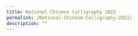 ```yaml
---
title: National Chinese Calligraphy 2022
permalink: /National-Chinese-Calligraphy-2022/
description: ""
---
```

